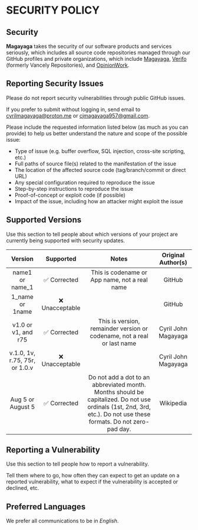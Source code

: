 # SECURITY POLICY
## Security

**Magayaga** takes the security of our software products and services seriously, which includes all source code repositories managed through our GitHub profiles and private organizations, which include [Magayaga](https://github.com/magayaga), [Verifo](https://github.com/verifo) (formerly Vancely Repositories), and [OpinionWork](https://github.com/OpinionWork).

## Reporting Security Issues

Please do not report security vulnerabilities through public GitHub issues.

If you prefer to submit without logging in, send email to cyrilmagayaga@proton.me or cjmagayaga957@gmail.com.

Please include the requested information listed below (as much as you can provide) to help us better understand the nature and scope of the possible issue:

* Type of issue (e.g. buffer overflow, SQL injection, cross-site scripting, etc.)
* Full paths of source file(s) related to the manifestation of the issue
* The location of the affected source code (tag/branch/commit or direct URL)
* Any special configuration required to reproduce the issue
* Step-by-step instructions to reproduce the issue
* Proof-of-concept or exploit code (if possible)
* Impact of the issue, including how an attacker might exploit the issue

## Supported Versions

Use this section to tell people about which versions of your project are currently being supported with security updates.

| Version | Supported | Notes | Original Author(s) |
|:-:|:-:|:-:|:-:|
| name1 or name_1 | :white_check_mark: Corrected | This is codename or App name, not a real name | GitHub |
| 1_name or 1name | :x: Unacceptable | | GitHub
| v1.0 or v1, and r75 | :white_check_mark: Corrected | This is version, remainder version or codename, not a real or last name | Cyril John Magayaga |
| v.1.0, 1v, r.75, 75r, or 1.0.v | :x: Unacceptable | | Cyril John Magayaga
| Aug 5 or August 5 | :white_check_mark: Corrected | Do not add a dot to an abbreviated month. Months should be capitalized. Do not use ordinals (1st, 2nd, 3rd, etc.). Do not use these formats. Do not zero-pad day. | Wikipedia 

## Reporting a Vulnerability

Use this section to tell people how to report a vulnerability.

Tell them where to go, how often they can expect to get an update on a reported vulnerability, what to expect if the vulnerability is accepted or declined, etc.

## Preferred Languages

We prefer all communications to be in _English_.